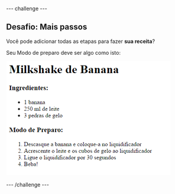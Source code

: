 \--- challenge \---

## Desafio: Mais passos

Você pode adicionar todas as etapas para fazer **sua receita**?

Seu Modo de preparo deve ser algo como isto:

![captura de tela](images/recipe-more-method.png)

\--- /challenge \---